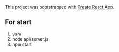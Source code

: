 This project was bootstrapped with [Create React App](https://github.com/facebook/create-react-app).

## For start

1. yarn
2. node api/server.js
3. npm start
